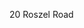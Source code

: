 <Token xmlns:xlink="http://www.w3.org/1999/xlink">20 Roszel Road</Token>

<!--HONumber=Mar16_HO1-->


